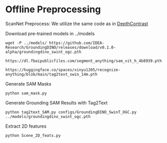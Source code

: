 # Offline Preprocessing


ScanNet Preprocess: We utilize the same code as in [DepthContrast](https://github.com/facebookresearch/DepthContrast/tree/main/data/scannet)

Download pre-trained models in ../models
```
wget -P ../models/ https://github.com/IDEA-Research/GroundingDINO/releases/download/v0.1.0-alpha/groundingdino_swint_ogc.pth

https://dl.fbaipublicfiles.com/segment_anything/sam_vit_h_4b8939.pth

https://huggingface.co/spaces/xinyu1205/recognize-anything/blob/main/tag2text_swin_14m.pth
```

Generate SAM Masks
```
python sam_mask.py 
```

Generate Grounding SAM Results with Tag2Text
```
python tag2text_SAM.py configs/GroundingDINO_SwinT_OGC.py ../models/groundingdino_swint_ogc.pth 
```
Extract 2D features
```
python Scene_2D_feats.py
```


